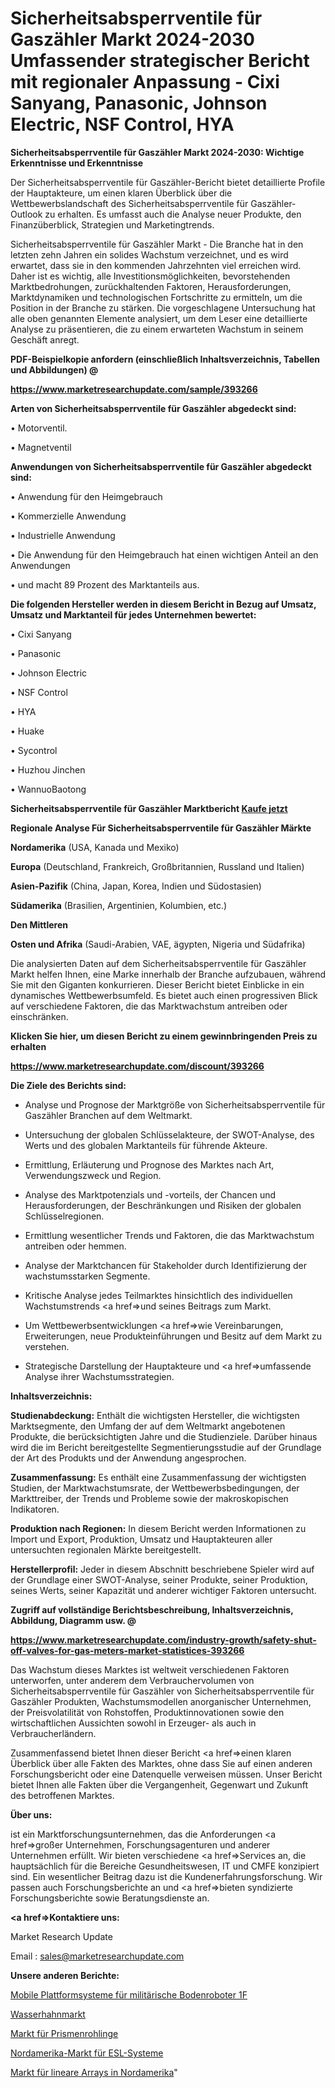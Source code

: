 # Sicherheitsabsperrventile für Gaszähler Markt 2024-2030 Umfassender strategischer Bericht mit regionaler Anpassung - Cixi Sanyang, Panasonic, Johnson Electric, NSF Control, HYA

<strong>Sicherheitsabsperrventile für Gaszähler Markt 2024-2030: Wichtige Erkenntnisse und Erkenntnisse</strong>

Der Sicherheitsabsperrventile für Gaszähler-Bericht bietet detaillierte Profile der Hauptakteure, um einen klaren Überblick über die Wettbewerbslandschaft des Sicherheitsabsperrventile für Gaszähler-Outlook zu erhalten. Es umfasst auch die Analyse neuer Produkte, den Finanzüberblick, Strategien und Marketingtrends.

Sicherheitsabsperrventile für Gaszähler Markt - Die Branche hat in den letzten zehn Jahren ein solides Wachstum verzeichnet, und es wird erwartet, dass sie in den kommenden Jahrzehnten viel erreichen wird. Daher ist es wichtig, alle Investitionsmöglichkeiten, bevorstehenden Marktbedrohungen, zurückhaltenden Faktoren, Herausforderungen, Marktdynamiken und technologischen Fortschritte zu ermitteln, um die Position in der Branche zu stärken. Die vorgeschlagene Untersuchung hat alle oben genannten Elemente analysiert, um dem Leser eine detaillierte Analyse zu präsentieren, die zu einem erwarteten Wachstum in seinem Geschäft anregt.



<strong><b>PDF-Beispielkopie anfordern (einschließlich Inhaltsverzeichnis, Tabellen und Abbildungen) @ </b></strong>

<strong><a href=https://www.marketresearchupdate.com/sample/393266>

<strong>https://www.marketresearchupdate.com/sample/393266</u></a></strong></strong>



<strong>Arten von Sicherheitsabsperrventile für Gaszähler abgedeckt sind:</strong>

• Motorventil.

• Magnetventil



<strong>Anwendungen von Sicherheitsabsperrventile für Gaszähler abgedeckt sind:</strong>

• Anwendung für den Heimgebrauch

• Kommerzielle Anwendung

• Industrielle Anwendung

• Die Anwendung für den Heimgebrauch hat einen wichtigen Anteil an den Anwendungen

• und macht 89 Prozent des Marktanteils aus.



<strong>Die folgenden Hersteller werden in diesem Bericht in Bezug auf Umsatz, Umsatz und Marktanteil für jedes Unternehmen bewertet:</strong>

• Cixi Sanyang

• Panasonic

• Johnson Electric

• NSF Control

• HYA

• Huake

• Sycontrol

• Huzhou Jinchen

• WannuoBaotong



<strong>Sicherheitsabsperrventile für Gaszähler Marktbericht <a href=https://www.marketresearchupdate.com/buynow/393266>Kaufe jetzt</a></strong>



<strong>Regionale Analyse Für Sicherheitsabsperrventile für Gaszähler Märkte</strong>



<strong>Nordamerika</strong> (USA, Kanada und Mexiko)



<strong>Europa</strong> (Deutschland, Frankreich, Großbritannien, Russland und Italien)



<strong>Asien-Pazifik</strong> (China, Japan, Korea, Indien und Südostasien)



<strong>Südamerika</strong> (Brasilien, Argentinien, Kolumbien, etc.)



<strong>Den Mittleren</strong> 

<strong>Osten und Afrika</strong> (Saudi-Arabien, VAE, ägypten, Nigeria und Südafrika)

Die analysierten Daten auf dem Sicherheitsabsperrventile für Gaszähler Markt helfen Ihnen, eine Marke innerhalb der Branche aufzubauen, während Sie mit den Giganten konkurrieren. Dieser Bericht bietet Einblicke in ein dynamisches Wettbewerbsumfeld. Es bietet auch einen progressiven Blick auf verschiedene Faktoren, die das Marktwachstum antreiben oder einschränken.



<strong>Klicken Sie hier, um diesen Bericht zu einem gewinnbringenden Preis zu erhalten
</strong>

<strong><a href=https://www.marketresearchupdate.com/discount/393266>https://www.marketresearchupdate.com/discount/393266</b></u></strong></a>



<strong>Die Ziele des Berichts sind:</strong>

- Analyse und Prognose der Marktgröße von Sicherheitsabsperrventile für Gaszähler Branchen auf dem Weltmarkt.

- Untersuchung der globalen Schlüsselakteure, der SWOT-Analyse, des Werts und des globalen Marktanteils für führende Akteure.

- Ermittlung, Erläuterung und Prognose des Marktes nach Art, Verwendungszweck und Region.

- Analyse des Marktpotenzials und -vorteils, der Chancen und Herausforderungen, der Beschränkungen und Risiken der globalen Schlüsselregionen.

- Ermittlung wesentlicher Trends und Faktoren, die das Marktwachstum antreiben oder hemmen.

- Analyse der Marktchancen für Stakeholder durch Identifizierung der wachstumsstarken Segmente.

- Kritische Analyse jedes Teilmarktes hinsichtlich des individuellen Wachstumstrends <a href=>und</a> seines Beitrags zum Markt.

- Um Wettbewerbsentwicklungen <a href=>wie</a> Vereinbarungen, Erweiterungen, neue Produkteinführungen und Besitz auf dem Markt zu verstehen.

- Strategische Darstellung der Hauptakteure und <a href=>umfas</a>sende Analyse ihrer Wachstumsstrategien.



<strong>Inhaltsverzeichnis:</strong>



<strong>Studienabdeckung:</strong> Enthält die wichtigsten Hersteller, die wichtigsten Marktsegmente, den Umfang der auf dem Weltmarkt angebotenen Produkte, die berücksichtigten Jahre und die Studienziele. Darüber hinaus wird die im Bericht bereitgestellte Segmentierungsstudie auf der Grundlage der Art des Produkts und der Anwendung angesprochen.



<strong>Zusammenfassung:</strong> Es enthält eine Zusammenfassung der wichtigsten Studien, der Marktwachstumsrate, der Wettbewerbsbedingungen, der Markttreiber, der Trends und Probleme sowie der makroskopischen Indikatoren.



<strong>Produktion nach Regionen:</strong> In diesem Bericht werden Informationen zu Import und Export, Produktion, Umsatz und Hauptakteuren aller untersuchten regionalen Märkte bereitgestellt.



<strong>Herstellerprofil:</strong> Jeder in diesem Abschnitt beschriebene Spieler wird auf der Grundlage einer SWOT-Analyse, seiner Produkte, seiner Produktion, seines Werts, seiner Kapazität und anderer wichtiger Faktoren untersucht.



<strong><b>Zugriff auf vollständige Berichtsbeschreibung, Inhaltsverzeichnis, Abbildung, Diagramm usw. @ </b></strong>

<strong><a href=https://www.marketresearchupdate.com/industry-growth/safety-shut-off-valves-for-gas-meters-market-statistices-393266>https://www.marketresearchupdate.com/industry-growth/safety-shut-off-valves-for-gas-meters-market-statistices-393266</a></strong>

Das Wachstum dieses Marktes ist weltweit verschiedenen Faktoren unterworfen, unter anderem dem Verbrauchervolumen von Sicherheitsabsperrventile für Gaszähler von Sicherheitsabsperrventile für Gaszähler Produkten, Wachstumsmodellen anorganischer Unternehmen, der Preisvolatilität von Rohstoffen, Produktinnovationen sowie den wirtschaftlichen Aussichten sowohl in Erzeuger- als auch in Verbraucherländern.

Zusammenfassend bietet Ihnen dieser Bericht <a href=>einen</a> klaren Überblick über alle Fakten des Marktes, ohne dass Sie auf einen anderen Forschungsbericht oder eine Datenquelle verweisen müssen. Unser Bericht bietet Ihnen alle Fakten über die Vergangenheit, Gegenwart und Zukunft des betroffenen Marktes.



<strong>Über uns:</strong>

 ist ein Marktforschungsunternehmen, das die Anforderungen <a href=>großer</a> Unternehmen, Forschungsagenturen und anderer Unternehmen erfüllt. Wir bieten verschiedene <a href=>Services</a> an, die hauptsächlich für die Bereiche Gesundheitswesen, IT und CMFE konzipiert sind. Ein wesentlicher Beitrag dazu ist die Kundenerfahrungsforschung. Wir passen auch Forschungsberichte an und <a href=>bieten</a> syndizierte Forschungsberichte sowie Beratungsdienste an.



<strong><a href=>Kontaktiere uns:</a></strong>

Market Research Update

Email : sales@marketresearchupdate.com



<strong>Unsere anderen Berichte:</strong>

<a href=https://www.linkedin.com/pulse/military-ground-robot-mobile-platform-systems-1f>Mobile Plattformsysteme für militärische Bodenroboter 1F</a>

<a href=https://www.linkedin.com/pulse/faucet-market-report-2023-top-company-trends>Wasserhahnmarkt</a>

<a href=https://www.linkedin.com/pulse/prism-blanks-market-outlooks-2023-size-players>Markt für Prismenrohlinge</a>

<a href=https://www.linkedin.com/pulse/north-america-esl-system-market-2023-latest-sales>Nordamerika-Markt für ESL-Systeme</a>

<a href=https://www.linkedin.com/pulse/north-america-linear-arrays-market-2023-huge-business>Markt für lineare Arrays in Nordamerika</a>"
